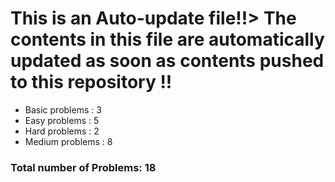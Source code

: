 # This is an Auto-update file!!> The contents in this file are automatically updated as soon as contents pushed to this repository !!
* Basic problems : 3
* Easy problems : 5
* Hard problems : 2
* Medium problems : 8

### Total number of Problems: 18
